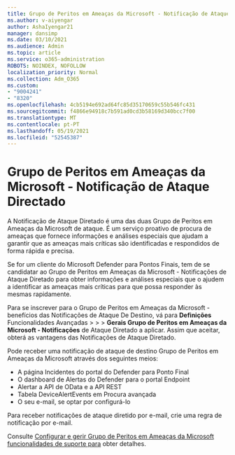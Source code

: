 ```yaml
---
title: Grupo de Peritos em Ameaças da Microsoft - Notificação de Ataque Directado
ms.author: v-aiyengar
author: AshaIyengar21
manager: dansimp
ms.date: 03/10/2021
ms.audience: Admin
ms.topic: article
ms.service: o365-administration
ROBOTS: NOINDEX, NOFOLLOW
localization_priority: Normal
ms.collection: Adm_O365
ms.custom:
- "9004241"
- "8320"
ms.openlocfilehash: 4cb5194e692ad64fc85d35170659c55b546fc431
ms.sourcegitcommit: f4866e94918c7b591ad0cd3b58169d340bcc7f00
ms.translationtype: MT
ms.contentlocale: pt-PT
ms.lasthandoff: 05/19/2021
ms.locfileid: "52545387"
---
```

# <a name="microsoft-threat-experts---targeted-attack-notification"></a>Grupo de Peritos em Ameaças da Microsoft - Notificação de Ataque Directado

A Notificação de Ataque Diretado é uma das duas Grupo de Peritos em Ameaças da Microsoft de ataque. É um serviço proativo de procura de ameaças que fornece informações e análises especiais que ajudam a garantir que as ameaças mais críticas são identificadas e respondidos de forma rápida e precisa.

Se for um cliente do Microsoft Defender para Pontos Finais, tem de se candidatar ao Grupo de Peritos em Ameaças da Microsoft - Notificações de Ataque Diretado para obter informações e análises especiais que o ajudem a identificar as ameaças mais críticas para que possa responder às mesmas rapidamente.

Para se inscrever para o Grupo de Peritos em Ameaças da Microsoft - benefícios das Notificações de Ataque De Destino, vá para **Definições** Funcionalidades Avançadas  >    >    >  **Gerais Grupo de Peritos em Ameaças da Microsoft - Notificações** de Ataque Diretado a aplicar. Assim que aceitar, obterá as vantagens das Notificações de Ataque Diretado.

Pode receber uma notificação de ataque de destino Grupo de Peritos em Ameaças da Microsoft através dos seguintes meios:

- A página Incidentes do portal do Defender para Ponto Final
- O dashboard de Alertas do Defender para o portal Endpoint
- Alertar a API de OData e a API REST
- Tabela DeviceAlertEvents em Procura avançada
- O seu e-mail, se optar por configurá-lo

Para receber notificações de ataque diretido por e-mail, crie uma regra de notificação por e-mail. 

Consulte [Configurar e gerir Grupo de Peritos em Ameaças da Microsoft funcionalidades de suporte para](/windows/security/threat-protection/microsoft-defender-atp/configure-microsoft-threat-experts) obter detalhes.

